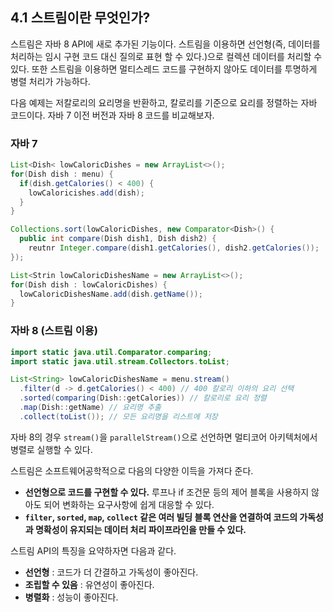 ## 4.1 스트림이란 무엇인가?
스트림은 자바 8 API에 새로 추가된 기능이다. 스트림을 이용하면 선언형(즉, 데이터를 처리하는 임시 구현 코드 대신 질의로 표현 할 수 있다.)으로 컬렉션 데이터를 처리할 수 있다.
또한 스트림을 이용하면 멀티스레드 코드를 구현하지 않아도 데이터를 투명하게 병렬 처리가 가능하다.

다음 예제는 저칼로리의 요리명을 반환하고, 칼로리를 기준으로 요리를 정렬하는 자바 코드이다. 자바 7 이전 버전과 자바 8 코드를 비교해보자.

### 자바 7
```Java
List<Dish< lowCaloricDishes = new ArrayList<>();
for(Dish dish : menu) {
  if(dish.getCalories() < 400) {
    lowCaloricishes.add(dish);
  }
}

Collections.sort(lowCaloricDishes, new Comparator<Dish>() {
  public int compare(Dish dish1, Dish dish2) {
    reutnr Integer.compare(dish1.getCalories(), dish2.getCalories());
});

List<Strin lowCaloricDishesName = new ArrayList<>();
for(Dish dish : lowCaloricDishes) {
  lowCaloricDishesName.add(dish.getName());
}
```
### 자바 8 (스트림 이용)
```Java
import static java.util.Comparator.comparing;
import static java.util.stream.Collectors.toList;

List<String> lowCaloricDishesName = menu.stream()
  .filter(d -> d.getCalories() < 400) // 400 칼로리 이하의 요리 선택
  .sorted(comparing(Dish::getCalories)) // 칼로리로 요리 정렬
  .map(Dish::getName) // 요리명 추출
  .collect(toList()); // 모든 요리명을 리스트에 저장
```
자바 8의 경우 `stream()`을 `parallelStream()`으로 선언하면 멀티코어 아키텍처에서 병렬로 실행할 수 있다.

스트림은 소프트웨어공학적으로 다음의 다양한 이득을 가져다 준다.
- **선언형으로 코드를 구현할 수 있다.** 루프나 if 조건문 등의 제어 블록을 사용하지 않아도 되어 변화하는 요구사항에 쉽게 대응할 수 있다.
- **`filter`, `sorted`, `map`, `collect` 같은 여러 빌딩 블록 연산을 연결하여 코드의 가독성과 명확성이 유지되는 데이터 처리 파이프라인을 만들 수 있다.**

스트림 API의 특징을 요약하자면 다음과 같다.
- **선언형** : 코드가 더 간결하고 가독성이 좋아진다.
- **조립할 수 있음** : 유연성이 좋아진다.
- **병렬화** : 성능이 좋아진다.
